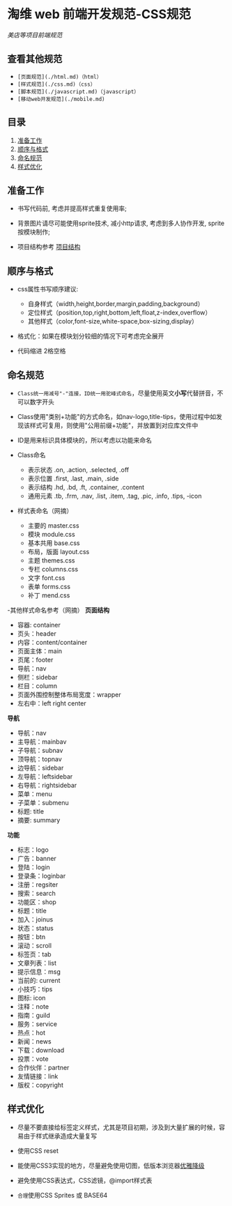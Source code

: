 淘维 web 前端开发规范-CSS规范
=====================
*美店等项目前端规范*


## <a name='list'>查看其他规范</a>

  + `[页面规范](./html.md)（html）`
  + `[样式规范](./css.md)（css）`
  + `[脚本规范](./javascript.md)（javascript）`
  + `[移动web开发规范](./mobile.md)`




## <a name='TOC'>目录</a>

  1. [准备工作](#prepare)
  1. [顺序与格式](#format)
  1. [命名规范](#namespace)
  1. [样式优化](#optimization)




## <a name='prepare'>准备工作</a>

- 书写代码前, 考虑并提高样式重复使用率;

- 背景图片请尽可能使用sprite技术, 减小http请求, 考虑到多人协作开发, sprite按模块制作;

- 项目结构参考 [项目结构](./overview.md#folder)




## <a name='format'>顺序与格式</a>

- css属性书写顺序建议:  
  + 自身样式（width,height,border,margin,padding,background）
  + 定位样式（position,top,right,bottom,left,float,z-index,overflow）
  + 其他样式（color,font-size,white-space,box-sizing,display）

- 格式化：如果在模块划分较细的情况下可考虑完全展开

- 代码缩进 2格空格





## <a name='namespace'>命名规范</a>

- `Class统一用减号"-"连接，ID统一用驼峰式命名`，尽量使用英文**小写**代替拼音，不可以数字开头

- Class使用"类别+功能"的方式命名，如nav-logo,title-tips，使用过程中如发现该样式可复用，则使用"公用前缀+功能"，并放置到对应库文件中

- ID是用来标识具体模块的，所以考虑以功能来命名

- Class命名
  + 表示状态  .on, .action, .selected, .off
  + 表示位置  .first, .last, .main, .side
  + 表示结构  .hd, .bd, .ft, .container, .content
  + 通用元素  .tb, .frm, .nav, .list, .item, .tag, .pic, .info, .tips, -icon


- 样式表命名（网摘）
  + 主要的 master.css 
  + 模块 module.css 
  + 基本共用 base.css 
  + 布局，版面 layout.css 
  + 主题 themes.css 
  + 专栏 columns.css 
  + 文字 font.css 
  + 表单 forms.css 
  + 补丁 mend.css 

-其他样式命名参考（网摘）
  **页面结构**

  + 容器: container 
  + 页头：header 
  + 内容：content/container 
  + 页面主体：main 
  + 页尾：footer 
  + 导航：nav 
  + 侧栏：sidebar 
  + 栏目：column 
  + 页面外围控制整体布局宽度：wrapper 
  + 左右中：left right center 

  **导航**

  + 导航：nav 
  + 主导航：mainbav 
  + 子导航：subnav 
  + 顶导航：topnav 
  + 边导航：sidebar 
  + 左导航：leftsidebar 
  + 右导航：rightsidebar 
  + 菜单：menu 
  + 子菜单：submenu 
  + 标题: title 
  + 摘要: summary 

  **功能** 
  + 标志：logo 
  + 广告：banner 
  + 登陆：login 
  + 登录条：loginbar 
  + 注册：regsiter 
  + 搜索：search 
  + 功能区：shop 
  + 标题：title 
  + 加入：joinus 
  + 状态：status 
  + 按钮：btn 
  + 滚动：scroll 
  + 标签页：tab 
  + 文章列表：list 
  + 提示信息：msg 
  + 当前的: current 
  + 小技巧：tips 
  + 图标: icon 
  + 注释：note 
  + 指南：guild 
  + 服务：service 
  + 热点：hot 
  + 新闻：news 
  + 下载：download 
  + 投票：vote 
  + 合作伙伴：partner 
  + 友情链接：link 
  + 版权：copyright 





## <a name='optimization'>样式优化</a>

- 尽量不要直接给标签定义样式，尤其是项目初期，涉及到大量扩展的时候，容易由于样式继承造成大量复写

- 使用CSS reset

- 能使用CSS3实现的地方，尽量避免使用切图，低版本浏览器[优雅降级](http://segmentfault.com/q/1010000000264469)

- 避免使用CSS表达式，CSS滤镜，@import样式表

- `合理`使用CSS Sprites 或 BASE64






